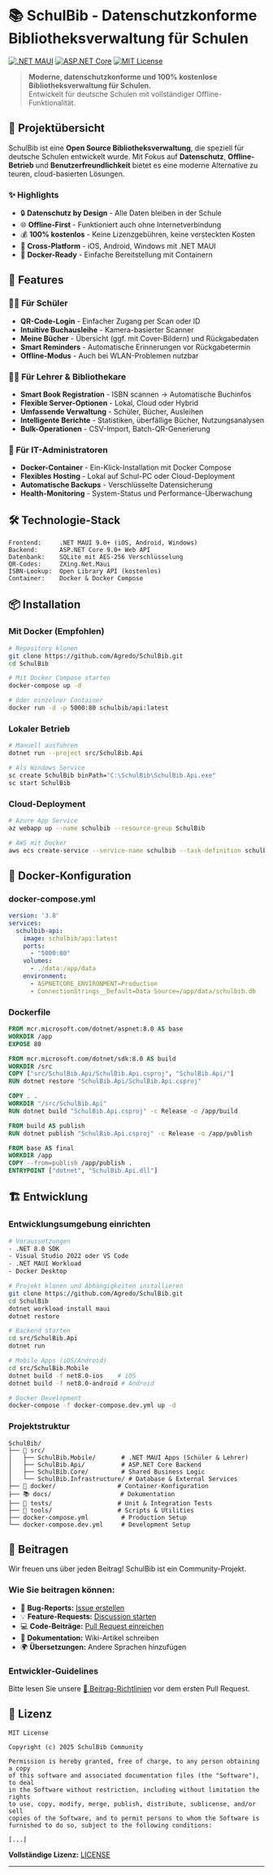 # 📚 SchulBib - Datenschutzkonforme Bibliotheksverwaltung für Schulen

[![.NET MAUI](https://img.shields.io/badge/.NET%20MAUI-512BD4?style=flat&logo=dotnet&logoColor=white)](https://dotnet.microsoft.com/apps/maui)
[![ASP.NET Core](https://img.shields.io/badge/ASP.NET%20Core-512BD4?style=flat&logo=dotnet&logoColor=white)](https://dotnet.microsoft.com/apps/aspnet)
[![MIT License](https://img.shields.io/badge/License-MIT-green.svg)](https://choosealicense.com/licenses/mit/)

> **Moderne, datenschutzkonforme und 100% kostenlose Bibliotheksverwaltung für Schulen.**  
> Entwickelt für deutsche Schulen mit vollständiger Offline-Funktionalität.

## 🎯 Projektübersicht

SchulBib ist eine **Open Source Bibliotheksverwaltung**, die speziell für deutsche Schulen entwickelt wurde. Mit Fokus auf **Datenschutz**, **Offline-Betrieb** und **Benutzerfreundlichkeit** bietet es eine moderne Alternative zu teuren, cloud-basierten Lösungen.

### ✨ Highlights

- 🔒 **Datenschutz by Design** - Alle Daten bleiben in der Schule
- 🌐 **Offline-First** - Funktioniert auch ohne Internetverbindung
- 💰 **100% kostenlos** - Keine Lizenzgebühren, keine versteckten Kosten
- 📱 **Cross-Platform** - iOS, Android, Windows mit .NET MAUI
- 🐳 **Docker-Ready** - Einfache Bereitstellung mit Containern

## 🚀 Features

### 👨‍🎓 Für Schüler
- **QR-Code-Login** - Einfacher Zugang per Scan oder ID
- **Intuitive Buchausleihe** - Kamera-basierter Scanner
- **Meine Bücher** - Übersicht (ggf. mit Cover-Bildern) und Rückgabedaten
- **Smart Reminders** - Automatische Erinnerungen vor Rückgabetermin
- **Offline-Modus** - Auch bei WLAN-Problemen nutzbar

### 👩‍🏫 Für Lehrer & Bibliothekare
- **Smart Book Registration** - ISBN scannen → Automatische Buchinfos
- **Flexible Server-Optionen** - Lokal, Cloud oder Hybrid
- **Umfassende Verwaltung** - Schüler, Bücher, Ausleihen
- **Intelligente Berichte** - Statistiken, überfällige Bücher, Nutzungsanalysen
- **Bulk-Operationen** - CSV-Import, Batch-QR-Generierung

### 🔧 Für IT-Administratoren
- **Docker-Container** - Ein-Klick-Installation mit Docker Compose
- **Flexibles Hosting** - Lokal auf Schul-PC oder Cloud-Deployment
- **Automatische Backups** - Verschlüsselte Datensicherung
- **Health-Monitoring** - System-Status und Performance-Überwachung

## 🛠️ Technologie-Stack

```
Frontend:     .NET MAUI 9.0+ (iOS, Android, Windows)
Backend:      ASP.NET Core 9.0+ Web API
Datenbank:    SQLite mit AES-256 Verschlüsselung
QR-Codes:     ZXing.Net.Maui
ISBN-Lookup:  Open Library API (kostenlos)
Container:    Docker & Docker Compose
```

## 📦 Installation

### Mit Docker (Empfohlen)

```bash
# Repository klonen
git clone https://github.com/Agredo/SchulBib.git
cd SchulBib

# Mit Docker Compose starten
docker-compose up -d

# Oder einzelner Container
docker run -d -p 5000:80 schulbib/api:latest
```

### Lokaler Betrieb

```bash
# Manuell ausführen
dotnet run --project src/SchulBib.Api

# Als Windows Service
sc create SchulBib binPath="C:\SchulBib\SchulBib.Api.exe"
sc start SchulBib
```

### Cloud-Deployment

```bash
# Azure App Service
az webapp up --name schulbib --resource-group SchulBib

# AWS mit Docker
aws ecs create-service --service-name schulbib --task-definition schulbib:1
```

## 🐳 Docker-Konfiguration

### docker-compose.yml
```yaml
version: '3.8'
services:
  schulbib-api:
    image: schulbib/api:latest
    ports:
      - "5000:80"
    volumes:
      - ./data:/app/data
    environment:
      - ASPNETCORE_ENVIRONMENT=Production
      - ConnectionStrings__Default=Data Source=/app/data/schulbib.db
```

### Dockerfile
```dockerfile
FROM mcr.microsoft.com/dotnet/aspnet:8.0 AS base
WORKDIR /app
EXPOSE 80

FROM mcr.microsoft.com/dotnet/sdk:8.0 AS build
WORKDIR /src
COPY ["src/SchulBib.Api/SchulBib.Api.csproj", "SchulBib.Api/"]
RUN dotnet restore "SchulBib.Api/SchulBib.Api.csproj"

COPY . .
WORKDIR "/src/SchulBib.Api"
RUN dotnet build "SchulBib.Api.csproj" -c Release -o /app/build

FROM build AS publish
RUN dotnet publish "SchulBib.Api.csproj" -c Release -o /app/publish

FROM base AS final
WORKDIR /app
COPY --from=publish /app/publish .
ENTRYPOINT ["dotnet", "SchulBib.Api.dll"]
```

## 🏗️ Entwicklung

### Entwicklungsumgebung einrichten

```bash
# Voraussetzungen
- .NET 8.0 SDK
- Visual Studio 2022 oder VS Code
- .NET MAUI Workload
- Docker Desktop

# Projekt klonen und Abhängigkeiten installieren
git clone https://github.com/Agredo/SchulBib.git
cd SchulBib
dotnet workload install maui
dotnet restore

# Backend starten
cd src/SchulBib.Api
dotnet run

# Mobile Apps (iOS/Android)
cd src/SchulBib.Mobile
dotnet build -f net8.0-ios    # iOS
dotnet build -f net8.0-android # Android

# Docker Development
docker-compose -f docker-compose.dev.yml up -d
```

### Projektstruktur
```
SchulBib/
├── 📱 src/
│   ├── SchulBib.Mobile/       # .NET MAUI Apps (Schüler & Lehrer)
│   ├── SchulBib.Api/          # ASP.NET Core Backend
│   ├── SchulBib.Core/         # Shared Business Logic
│   └── SchulBib.Infrastructure/ # Database & External Services
├── 🐳 docker/                 # Container-Konfiguration
├── 📚 docs/                   # Dokumentation
├── 🧪 tests/                  # Unit & Integration Tests
├── 🔧 tools/                  # Scripts & Utilities
├── docker-compose.yml         # Production Setup
└── docker-compose.dev.yml     # Development Setup
```

## 🤝 Beitragen

Wir freuen uns über jeden Beitrag! SchulBib ist ein Community-Projekt.

### Wie Sie beitragen können:
- 🐛 **Bug-Reports:** [Issue erstellen](https://github.com/Agredo/SchulBib/issues)
- 💡 **Feature-Requests:** [Discussion starten](https://github.com/Agredo/SchulBib/discussions)
- 💻 **Code-Beiträge:** [Pull Request einreichen](CONTRIBUTING.md)
- 📖 **Dokumentation:** Wiki-Artikel schreiben
- 🌍 **Übersetzungen:** Andere Sprachen hinzufügen

### Entwickler-Guidelines
Bitte lesen Sie unsere [🤝 Beitrag-Richtlinien](CONTRIBUTING.md) vor dem ersten Pull Request.

## 📄 Lizenz

```
MIT License

Copyright (c) 2025 SchulBib Community

Permission is hereby granted, free of charge, to any person obtaining a copy
of this software and associated documentation files (the "Software"), to deal
in the Software without restriction, including without limitation the rights
to use, copy, modify, merge, publish, distribute, sublicense, and/or sell
copies of the Software, and to permit persons to whom the Software is
furnished to do so, subject to the following conditions:

[...]
```

**Vollständige Lizenz:** [LICENSE](LICENSE)

---
